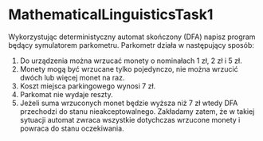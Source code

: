 # MathematicalLinguisticsTask1

Wykorzystując deterministyczny automat skończony (DFA) napisz program będący symulatorem
parkometru. Parkometr działa w następujący sposób:
1. Do urządzenia można wrzucać monety o nominałach 1 zł, 2 zł i 5 zł.
2. Monety mogą być wrzucane tylko pojedynczo, nie można wrzucić dwóch lub więcej monet
na raz.
3. Koszt miejsca parkingowego wynosi 7 zł.
4. Parkomat nie wydaje reszty.
5. Jeżeli suma wrzuconych monet będzie wyższa niż 7 zł wtedy DFA przechodzi do stanu
nieakceptowalnego. Zakładamy zatem, że w takiej sytuacji automat zwraca wszystkie
dotychczas wrzucone monety i powraca do stanu oczekiwania.
